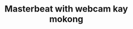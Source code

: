 ---
layout: post
title: Masterbeat with webcam kay mokong
duration: '14:09'
view: 205
rate: 2
video: 'https://flashservice.xvideos.com/embedframe/6293494'
category: 
 - pinay
 - pov
 - hd
 - beautiful
tags: 
 - pinay-sex
 - nagparaos
 - nene
 - jackpot
 - flawless
 - masterbeat
 - webcam
 - show
priority: 0.9
changefreq: daily
---